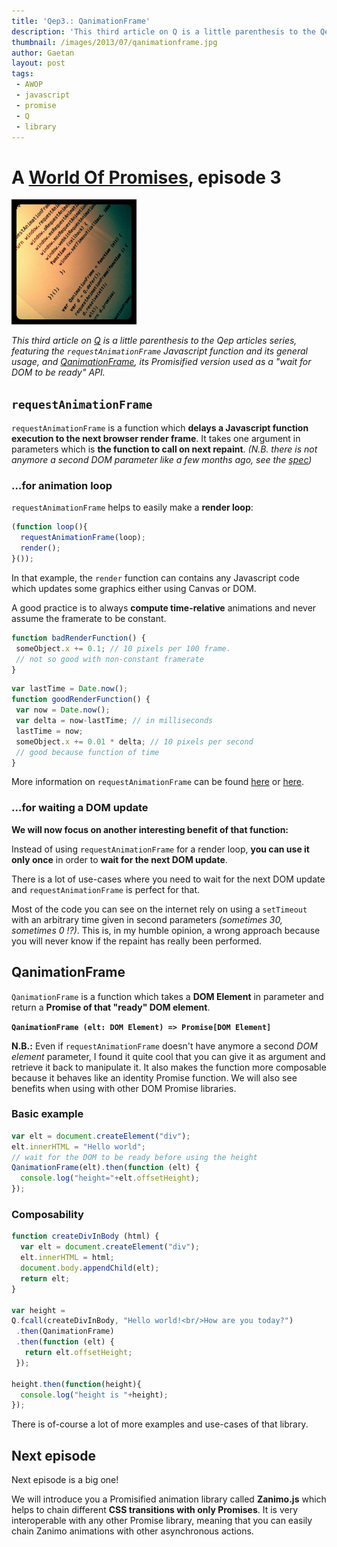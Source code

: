 ```yaml
---
title: 'Qep3.: QanimationFrame'
description: 'This third article on Q is a little parenthesis to the Qep articles series, featuring the requestAnimationFrame Javascript function and its general usage, and QanimationFrame, its Promisified version used as a "wait for DOM to be ready" API.'
thumbnail: /images/2013/07/qanimationframe.jpg
author: Gaetan
layout: post
tags:
 - AWOP
 - javascript
 - promise
 - Q
 - library
---
```


 [0]: /pages/a-world-of-promises/
 [1]: http://github.com/gre/qanimationframe
 [2]: https://dvcs.w3.org/hg/webperf/raw-file/tip/specs/RequestAnimationFrame/Overview.html
 [3]: http://creativejs.com/resources/requestanimationframe/
 [4]: http://www.paulirish.com/2011/requestanimationframe-for-smart-animating/

# A [World Of Promises][0], episode 3

<img src="/images/2013/07/qanimationframe.jpg" alt="" class="thumbnail-left" style="width: 200px" />

*This third article on [Q][1] is a little parenthesis to the Qep articles series,
featuring the `requestAnimationFrame` Javascript function and its general usage,
and [QanimationFrame][1], its Promisified version used as a "wait for DOM to be ready" API.*

<!--more-->

## `requestAnimationFrame`

`requestAnimationFrame` is a function which **delays a Javascript function execution to the next browser render frame**.
It takes one argument in parameters which is **the function to call on next repaint**.
*(N.B. there is not anymore a second DOM parameter like a few months ago, see the [spec][2])*

### ...for animation loop

`requestAnimationFrame` helps to easily make a **render loop**:

```javascript
(function loop(){
  requestAnimationFrame(loop);
  render();
}());
```
In that example, the `render` function can contains any Javascript code which updates
some graphics either using Canvas or DOM.

A good practice is to always **compute time-relative** animations and 
never assume the framerate to be constant.

```javascript
function badRenderFunction() {
 someObject.x += 0.1; // 10 pixels per 100 frame.
 // not so good with non-constant framerate
}
```

```javascript
var lastTime = Date.now();
function goodRenderFunction() {
 var now = Date.now();
 var delta = now-lastTime; // in milliseconds
 lastTime = now;
 someObject.x += 0.01 * delta; // 10 pixels per second
 // good because function of time
}
```

More information on `requestAnimationFrame` can be found [here][3] or [here][4].

### ...for waiting a DOM update

**We will now focus on another interesting benefit of that function:**

Instead of using `requestAnimationFrame` for a render loop,
**you can use it only once** in order to **wait for the next DOM update**.

There is a lot of use-cases where you need to wait for the next DOM update 
and `requestAnimationFrame` is perfect for that.

Most of the code you can see on the internet rely on using a `setTimeout` with an arbitrary time
given in second parameters *(sometimes 30, sometimes 0 !?)*.
This is, in my humble opinion, a wrong approach because you will never know if the repaint has 
really been performed.

## QanimationFrame

`QanimationFrame` is a function which takes a **DOM Element** in parameter and return a 
**Promise of that "ready" DOM element**.

**`QanimationFrame (elt: DOM Element) => Promise[DOM Element]`**

**N.B.:** Even if `requestAnimationFrame` doesn't have anymore a second *DOM element* parameter,
I found it quite cool that you can give it as argument and retrieve it back to manipulate it.
It also makes the function more composable because it behaves like an identity Promise function.
We will also see benefits when using with other DOM Promise libraries.

### Basic example

```javascript
var elt = document.createElement("div");
elt.innerHTML = "Hello world";
// wait for the DOM to be ready before using the height
QanimationFrame(elt).then(function (elt) {
  console.log("height="+elt.offsetHeight);
});
```

### Composability

```javascript
function createDivInBody (html) {
  var elt = document.createElement("div");
  elt.innerHTML = html;
  document.body.appendChild(elt);
  return elt;
}

var height = 
Q.fcall(createDivInBody, "Hello world!<br/>How are you today?")
 .then(QanimationFrame)
 .then(function (elt) {
   return elt.offsetHeight;
 });

height.then(function(height){
  console.log("height is "+height);
});
```

There is of-course a lot of more examples and use-cases of that library.

## Next episode

Next episode is a big one!

We will introduce you a Promisified animation library called **Zanimo.js** which
helps to chain different **CSS transitions with only Promises**.
It is very interoperable with any other Promise library,
meaning that you can easily chain Zanimo animations with other asynchronous actions.
